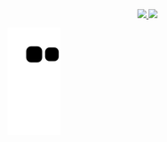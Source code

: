 <div align="center">
  <a href="https://github.com/wkolodziejski">
  <img height="180em" src="https://github-readme-stats.vercel.app/api?username=wkolodziejski&show_icons=true&theme=dark&include_all_commits=true&count_private=true"/>
  <img height="180em" src="https://github-readme-stats.vercel.app/api/top-langs/?username=wkolodziejski&layout=compact&langs_count=7&theme=dark"/>
</div>

![Snake animation](https://github.com/wkolodziejski/wkolodziejski/blob/output/github-contribution-grid-snake.svg)
